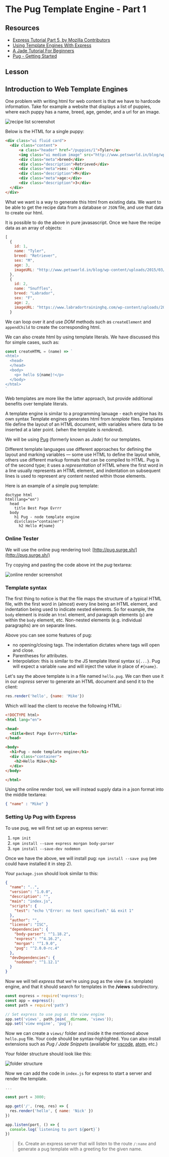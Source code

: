 # The Pug Template Engine - Part 1

## Resources

* [Express Tutorial Part 5, by Mozilla Contributors](https://developer.mozilla.org/en-US/docs/Learn/Server-side/Express_Nodejs/Displaying_data)
* [Using Template Engines With Express](https://expressjs.com/en/guide/using-template-engines.html)
* [A Jade Tutorial For Beginners](https://www.sitepoint.com/jade-tutorial-for-beginners/)
* [Pug - Getting Started](https://pugjs.org/api/getting-started.html)

## Lesson

## Introduction to Web Template Engines

One problem with writing html for web content is that we have to hardcode information. Take for example a website that displays a list of puppies, where each puppy has a name, breed, age, gender, and a url for an image.

![recipe list screenshot](assets/screenshot_1.png)

Below is the HTML for a single puppy:

```html
<div class="ui fluid card">
  <div class="content">
      <a class="header" href="/puppies/1">Tyler</a>
      <img class="ui medium image" src="http://www.petsworld.in/blog/wp-content/uploads/2015/03/How-To-Make-Your-Puppy-Gain-Weight.jpg" alt="image"/>
      <div class="meta">breed</div>
      <div class="description">Retrieved</div>
      <div class="meta">sex: </div>
      <div class="description">M</div>
      <div class="meta">age:</div>
      <div class="description">3</div>
  </div>
</div>
```

What we want is a way to generate this html from existing data. We want to be able to get the recipe data from a database or `JSON` file, and use that data to create our html.

It is possible to do the above in pure javasascript. Once we have the recipe data as an array of objects:

```js
[
  {
    id: 1,
    name: "Tyler",
    breed: "Retriever",
    sex: "M",
    age: 3,
    imageURL: "http://www.petsworld.in/blog/wp-content/uploads/2015/03/How-To-Make-Your-Puppy-Gain-Weight.jpg"
  },
  {
    id: 2,
    name: "Snuffles",
    breed: "Labrador",
    sex: "F",
    age: 2,
    imageURL: "https://www.labradortraininghq.com/wp-content/uploads/2014/02/how-to-crate-train-a-puppy-happy-lab-1.jpg"
  }
```

We can loop over it and use _DOM_ methods such as `createElement` and `appendChild` to create the corresponding html.

We can also create html by using template literals. We have discussed this for simple cases, such as:

```js
const createHTML = (name) => `
<html>
  <head>
  </head>
  <body>
    <p> hello ${name}!</p>
  </body>
</html>
`
```

Web templates are more like the latter approach, but provide additional benefits over template literals.

A template engine is similar to a programming lanuage - each engine has its own syntax
Template engines generates html from _template_ files.  Templates file define the layout of an HTML document, with variables  where data to be inserted at a later point. (when the template is _rendered_).

We will be using [Pug](https://pugjs.org/api/getting-started.html) (formerly known as _Jade_) for our templates.

Different template languages use different approaches for defining the layout and marking variables — some use HTML to define the layout while, others use different markup formats that can be compiled to HTML. Pug is of the second type; it uses a _representation_ of HTML where the first word in a line usually represents an HTML element, and indentation on subsequent lines is used to represent any content nested within those elements.

Here is an example of a simple pug template:

```pug
doctype html
html(lang="en")
  head
    title Best Page Evrrr
  body
    h1 Pug - node template engine
    div(class="container")
      h2 Hello #{name}
```

### Online Tester

We will use the online pug rendering tool: [http://pug.surge.sh/](http://pug.surge.sh/)

Try copying and pasting the code above int the _pug_ textarea:

![online render screenshot](assets/screenshot_2.png)

### Template syntax

The first thing to notice is that the file maps the structure of a typical HTML file, with the first word in (almost) every line being an HTML element, and indentation being used to indicate nested elements. So for example, the `body` element is inside an `html` element, and paragraph elements (`p`) are within the `body` element, etc. Non-nested elements (e.g. individual paragraphs) are on separate lines.

Above you can see some features of pug:

* no opening/closing tags. The indentation dictates where tags will open and close.
* Parentheses for attributes.
* Interpolation: this is similar to the JS template literal syntax `${...}`. Pug will expect a variable `name` and will inject the value in place of `#{name}`.

Let's say the above template is in a file named `hello.pug`. We can then use it in our _express_ server to generate an HTML document and send it to the client:

```js
res.render('hello', {name: 'Mike'})
```

Which will lead the client to receive the following HTML:

```html
<!DOCTYPE html>
<html lang="en">

<head>
  <title>Best Page Evrrr</title>
</head>

<body>
  <h1>Pug - node template engine</h1>
  <div class="container">
    <h2>Hello Mike</h2>
  </div>
</body>

</html>
```

Using the online render tool, we will instead supply data in a json format into the middle textarea:

```json
{ "name" : "Mike" }
```

### Setting Up Pug with Express

To use pug, we will first set up an express server:

1. `npm init`
2. `npm install --save express morgan body-parser`
3. `npm install --save-dev nodemon`

Once we have the above, we will install pug: `npm install --save pug` (we could have installed it in step 2).

Your `package.json` should look similar to this:

```json
{
  "name": "..",
  "version": "1.0.0",
  "description": "",
  "main": "index.js",
  "scripts": {
    "test": "echo \"Error: no test specified\" && exit 1"
  },
  "author": "",
  "license": "ISC",
  "dependencies": {
    "body-parser": "^1.18.2",
    "express": "^4.16.2",
    "morgan": "^1.9.0",
    "pug": "^2.0.0-rc.4"
  },
  "devDependencies": {
    "nodemon": "^1.12.1"
  }
}
```

Now we will tell _express_ that we're using pug as the view (i.e. template) engine, and that it should search for templates in the **/views** subdirectory.

```js
const express = require('express');
const app = express();
const path = require('path')

// Set express to use pug as the view engine
app.set('views', path.join(__dirname, 'views'));
app.set('view engine', 'pug');
```

Now we can create a `views/` folder and inside it the mentioned above `hello.pug` file. Your code should be syntax-highlighted. You can also install extensions such as _Pug / Jade Snippets_ (available for [vscode](https://marketplace.visualstudio.com/items?itemName=mrmlnc.vscode-jade-snippets), [atom](https://atom.io/packages/jade), etc.)

Your folder structure should look like this:

![folder structure](assets/dir_structure.png)

Now we can add the code in `index.js` for express to start a server and render the template.

```js
...

const port = 3000;

app.get('/', (req, res) => {
  res.render('hello', { name: 'Nick' })
})

app.listen(port, () => {
  console.log(`listening to port ${port}`)
})
```

> Ex. Create an express server that will listen to the route `/:name` and generate a pug template with a greeting for the given name.


